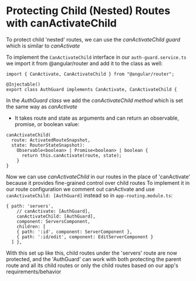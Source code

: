 # Protecting Child (Nested) Routes with canActivateChild

To protect child 'nested' routes, we can use the _canActivateChild guard_ which is similar to _canActivate_

To implement the `CanActivateChild` interface in our `auth-guard.service.ts` we import it from @angular/router and add it to the class as well:

```
import { CanActivate, CanActivateChild } from "@angular/router";

@Injectable()
export class AuthGuard implements CanActivate, CanActivateChild {
```

In the _AuthGuard class_ we add the _canActivateChild method_ which is set the same way as _canActivate_

- It takes route and state as arguments and can return an observable, promise, or boolean value:

```
canActivateChild(
  route: ActivatedRouteSnapshot,
  state: RouterStateSnapshot):
    Observable<boolean> | Promise<boolean> | boolean {
      return this.canActivate(route, state);
    }
}
```

Now we can use _canActivateChild_ in our routes in the place of 'canActivate' because it provides fine-grained control over child routes
To implement it in our route configuration we comment out canActivate and use `canActivateChild: [AuthGuard]` instead so
in `app-routing.module.ts`:

```
{ path: 'servers',
    // canActivate: [AuthGuard],
    canActivateChild: [AuthGuard],
    component: ServersComponent,
    children: [
    { path: ':id', component: ServerComponent },
    { path: ':id/edit', component: EditServerComponent }
  ] },
```

With this set up like this, child routes under the 'servers' route are now protected, and the 'AuthGuard' can work with both protecting the parent route and all its child routes or only the child routes based on our app's requirements/behavior
